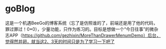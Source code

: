 # goBlog
这是一个机遇BeeGo的博客系统（忘了是仿照谁的了，前端还是用了他的代码，罪过罪过！0*0），少量功能，只作为练习的。目标是想做一个“今日往事”的微杂志APP（https://github.com/gezhixin/MoreThanDrawerMenumDemo）后台，觉得然并卵，就当这2、3天的时间只是为了学习一下吧了
